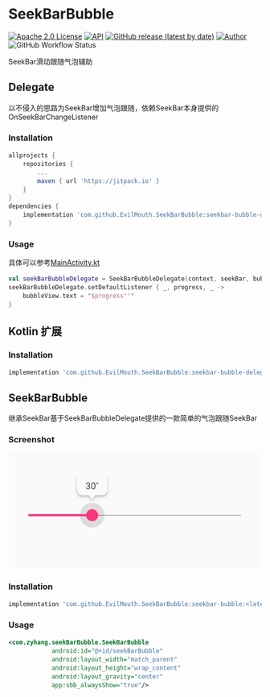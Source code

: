 # SeekBarBubble
[![Apache 2.0 License](https://img.shields.io/badge/license-Apache%202.0-blue.svg?style=flat)](http://www.apache.org/licenses/LICENSE-2.0.html)
[![API](https://img.shields.io/badge/API-16%2B-blue.svg?style=flat)](https://developer.android.com/about/versions/android-4.1)
[![GitHub release (latest by date)](https://img.shields.io/github/v/release/evilmouth/SeekBarBubble)](https://github.com/EvilMouth/SeekBarBubble/releases/)
[![Author](https://img.shields.io/badge/Author-EvilMouth-red.svg?style=flat)](https://www.evilmouth.net/)
![GitHub Workflow Status](https://img.shields.io/github/workflow/status/evilmouth/seekbarbubble/Android%20CI?logo=github)

SeekBar滑动跟随气泡辅助

## Delegate

以不侵入的思路为SeekBar增加气泡跟随，依赖SeekBar本身提供的OnSeekBarChangeListener

### Installation
```gradle
allprojects {
	repositories {
		...
		maven { url 'https://jitpack.io' }
	}
}
dependencies {
    implementation 'com.github.EvilMouth.SeekBarBubble:seekbar-bubble-delegate:<latest-version>'
}
```

### Usage
具体可以参考[MainActivity.kt](https://github.com/evilmouth/SeekBarBubble/blob/master/app/src/main/kotlin/com/zyhang/seekBarBubble/example/MainActivity.kt)
```kotlin
val seekBarBubbleDelegate = SeekBarBubbleDelegate(context, seekBar, bubbleView)
seekBarBubbleDelegate.setDefaultListener { _, progress, _ ->
    bubbleView.text = "$progress''"
}
```

## Kotlin 扩展

### Installation
```gradle
implementation 'com.github.EvilMouth.SeekBarBubble:seekbar-bubble-delegate-kotlin:<latest-version>'
```

## SeekBarBubble

继承SeekBar基于SeekBarBubbleDelegate提供的一款简单的气泡跟随SeekBar

### Screenshot
![](screenshot/1.png)

### Installation
```gradle
implementation 'com.github.EvilMouth.SeekBarBubble:seekbar-bubble:<latest-version>'
```

### Usage
```xml
<com.zyhang.seekBarBubble.SeekBarBubble
            android:id="@+id/seekBarBubble"
            android:layout_width="match_parent"
            android:layout_height="wrap_content"
            android:layout_gravity="center"
            app:sbb_alwaysShow="true"/>
```

